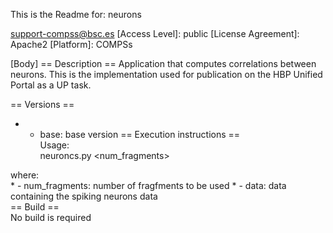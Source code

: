 This is the Readme for:
neurons

support-compss@bsc.es
[Access Level]: public
[License Agreement]: Apache2
[Platform]: COMPSs

[Body]
== Description ==
Application that computes correlations between neurons. This is the implementation used for publication on the HBP Unified Portal as a UP task.


== Versions ==
* - base: base version
== Execution instructions ==                                                                                        
Usage:                                                                                                                             
neuroncs.py <num_fragments> <dataset> 
                                                                                                                    
where:                                                                                                              
                 * - num_fragments: number of fragfments to be used 
                 * - data: data containing the spiking neurons data                                                                                                            
== Build ==                                                                                                         
No build is required

